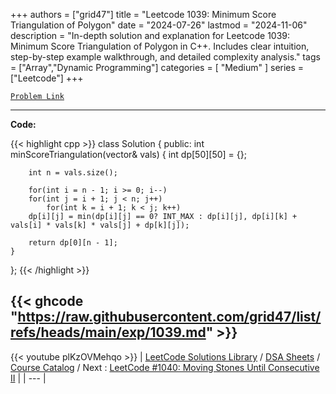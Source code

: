 
+++
authors = ["grid47"]
title = "Leetcode 1039: Minimum Score Triangulation of Polygon"
date = "2024-07-26"
lastmod = "2024-11-06"
description = "In-depth solution and explanation for Leetcode 1039: Minimum Score Triangulation of Polygon in C++. Includes clear intuition, step-by-step example walkthrough, and detailed complexity analysis."
tags = ["Array","Dynamic Programming"]
categories = [
    "Medium"
]
series = ["Leetcode"]
+++



[`Problem Link`](https://leetcode.com/problems/minimum-score-triangulation-of-polygon/description/)

---
**Code:**

{{< highlight cpp >}}
class Solution {
public:
    int minScoreTriangulation(vector<int>& vals) {
        int dp[50][50] = {};
        
        int n = vals.size();
        
        for(int i = n - 1; i >= 0; i--)
        for(int j = i + 1; j < n; j++)
            for(int k = i + 1; k < j; k++)
        dp[i][j] = min(dp[i][j] == 0? INT_MAX : dp[i][j], dp[i][k] + vals[i] * vals[k] * vals[j] + dp[k][j]);
        
        return dp[0][n - 1];
    }
};
{{< /highlight >}}

{{< ghcode "https://raw.githubusercontent.com/grid47/list/refs/heads/main/exp/1039.md" >}}
---
{{< youtube plKzOVMehqo >}}
| [LeetCode Solutions Library](https://grid47.xyz/leetcode/) / [DSA Sheets](https://grid47.xyz/sheets/) / [Course Catalog](https://grid47.xyz/courses/) / Next : [LeetCode #1040: Moving Stones Until Consecutive II](https://grid47.xyz/posts/leetcode-1040-moving-stones-until-consecutive-ii-solution/) |
| --- |
